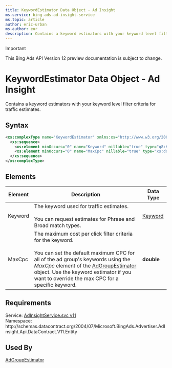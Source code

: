 ```yaml
---
title: KeywordEstimator Data Object - Ad Insight
ms.service: bing-ads-ad-insight-service
ms.topic: article
author: eric-urban
ms.author: eur
description: Contains a keyword estimators with your keyword level filter criteria for traffic estimates.
---
```

> [!IMPORTANT]
> This Bing Ads API Version 12 preview documentation is subject to change.

# KeywordEstimator Data Object - Ad Insight
Contains a keyword estimators with your keyword level filter criteria for traffic estimates.

## Syntax
```xml
<xs:complexType name="KeywordEstimator" xmlns:xs="http://www.w3.org/2001/XMLSchema">
  <xs:sequence>
    <xs:element minOccurs="0" name="Keyword" nillable="true" type="q8:Keyword" xmlns:q8="http://schemas.datacontract.org/2004/07/Microsoft.BingAds.Advertiser.AdInsight.Api.DataContract.V11.Entity.Common" />
    <xs:element minOccurs="0" name="MaxCpc" nillable="true" type="xs:double" />
  </xs:sequence>
</xs:complexType>
```

## <a name="elements"></a>Elements

|Element|Description|Data Type|
|-----------|---------------|-------------|
|<a name="keyword"></a>Keyword|The keyword used for traffic estimates.<br/><br/>You can request estimates for Phrase and Broad match types.|[Keyword](keyword.md)|
|<a name="maxcpc"></a>MaxCpc|The maximum cost per click filter criteria for the keyword.<br/><br/>You can set the default maximum CPC for all of the ad group's keywords using the *MaxCpc* element of the [AdGroupEstimator](../ad-insight-service/adgroupestimator.md) object. Use the keyword estimator if you want to override the max CPC for a specific keyword.|**double**|

## Requirements
Service: [AdInsightService.svc v11](https://adinsight.api.bingads.microsoft.com/Api/Advertiser/AdInsight/v11/AdInsightService.svc)  
Namespace: http\://schemas.datacontract.org/2004/07/Microsoft.BingAds.Advertiser.AdInsight.Api.DataContract.V11.Entity  

## Used By
[AdGroupEstimator](adgroupestimator.md)  

